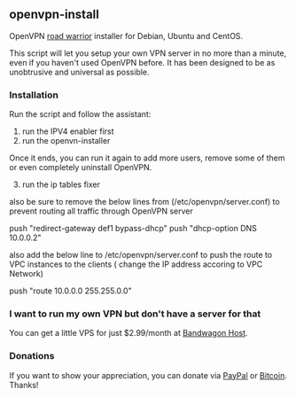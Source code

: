 ## openvpn-install
OpenVPN [road warrior](http://en.wikipedia.org/wiki/Road_warrior_%28computing%29) installer for Debian, Ubuntu and CentOS.

This script will let you setup your own VPN server in no more than a minute, even if you haven't used OpenVPN before. It has been designed to be as unobtrusive and universal as possible.

### Installation
Run the script and follow the assistant:

1) run the IPV4 enabler first
2) run the openvn-installer

Once it ends, you can run it again to add more users, remove some of them or even completely uninstall OpenVPN.

3) run the ip tables fixer

also be sure to remove the below lines from (/etc/openvpn/server.conf) to prevent routing all traffic through OpenVPN server

push "redirect-gateway def1 bypass-dhcp"
push "dhcp-option DNS 10.0.0.2"

also add the below line to /etc/openvpn/server.conf to push the route to VPC instances to the clients ( change the IP address accoring to VPC Network)

push "route 10.0.0.0 255.255.0.0"

### I want to run my own VPN but don't have a server for that
You can get a little VPS for just $2.99/month at [Bandwagon Host](https://bandwagonhost.com/aff.php?aff=575&pid=43).

### Donations

If you want to show your appreciation, you can donate via [PayPal](https://www.paypal.com/cgi-bin/webscr?cmd=_s-xclick&hosted_button_id=VBAYDL34Z7J6L) or [Bitcoin](https://pastebin.com/raw/M2JJpQpC). Thanks!
